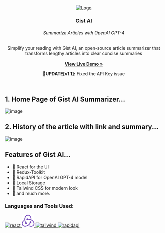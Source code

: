 <br/>
<p align="center">
  <a href="https://github.com/ShaanCoding/ReadME-Generator">
    <img src="https://gist-ai.vercel.app/assets/logo-c5a335c5.png" alt="Logo" width="80" height="80">
  </a>

  <h3 align="center">Gist AI</h3>
  <h6 align="center">Summarize Articles with
OpenAI GPT-4</h6>

  <p align="center">
   Simplify your reading with Gist AI, an open-source article summarizer that transforms lengthy articles into clear concise summaries
    <br/>
    <br/>
    <a href="https://gist-ai-lilac.vercel.app"><strong>View Live Demo »</strong></a>
    <br/>
  <p align="center"><b>🚀UPDATE[v1.1]:</b>  Fixed the API Key issue </p>
    <br/>
  </p>
</p>


## 1. Home Page of Gist AI Summarizer...
![image](https://github.com/dipayansarkar47/Gist.AI-Summarizer/assets/77672753/8a4933c5-2bff-42f6-b752-3688112e47fc)
## 2. History of the article with link and summary...
![image](https://github.com/dipayansarkar47/Gist.AI-Summarizer/assets/77672753/eee5dd63-c4b1-4f4b-a962-69ecf8a5592c)





## Features of Gist AI...

- 🚀️ React for the UI
- 🏅️ Redux-Toolkit
- 💪️ RapidAPI for OpenAI GPT-4 model
- 💬 Local Storage
- 💎️ Tailwind CSS for modern look
- 🎉️ and much more.

<h3 align="left">Languages and Tools Used:</h3>
<p align="left"> <a href="https://reactjs.org/" target="_blank" rel="noreferrer"> <img src="https://upload.wikimedia.org/wikipedia/commons/thumb/a/a7/React-icon.svg/2300px-React-icon.svg.png" alt="react" width="40" height="40"/> </a>  <a href="https://redux.js.org" target="_blank" rel="noreferrer"> <img src="https://raw.githubusercontent.com/devicons/devicon/master/icons/redux/redux-original.svg" alt="redux" width="40" height="40"/> </a> <a href="https://tailwindcss.com/" target="_blank" rel="noreferrer"> <img src="https://www.vectorlogo.zone/logos/tailwindcss/tailwindcss-icon.svg" alt="tailwind" width="40" height="40"/> </a> <a href="https://avatars.githubusercontent.com/u/16919504?s=280&v=4" target="_blank" rel="noreferrer"> <img src="https://avatars.githubusercontent.com/u/16919504?s=280&v=4" alt="rapidapi" width="40" height="40"/> </a> </p>
